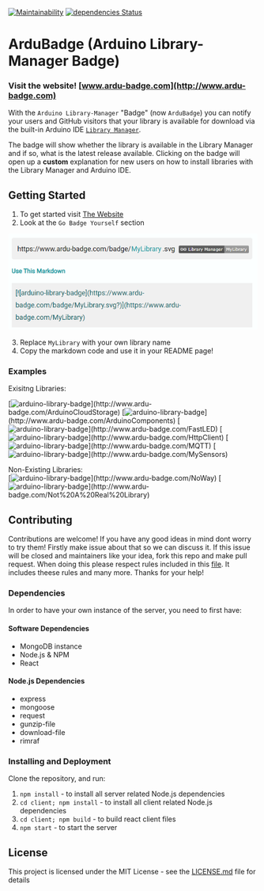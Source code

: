 [![Maintainability](https://api.codeclimate.com/v1/badges/9dfc74cb3e65fb4dcd84/maintainability)](https://codeclimate.com/github/gilmaimon/Arduino-Library-Manager-Badge/maintainability) [![dependencies Status](https://david-dm.org/gilmaimon/Arduino-Library-Manager-Badge/status.svg)](https://david-dm.org/gilmaimon/Arduino-Library-Manager-Badge)

# ArduBadge (Arduino Library-Manager Badge)
### Visit the website! [www.ardu-badge.com](http://www.ardu-badge.com)

With the `Arduino Library-Manager` "Badge" (now `ArduBadge`) you can notify your users and GitHub visitors that your library is available for download via the built-in Arduino IDE [`Library Manager`](https://www.arduino.cc/en/guide/libraries).

The badge will show whether the library is available in the Library Manager and if so, what is the latest release available. Clicking on the badge will open up a **custom** explanation for new users on how to install libraries with the Library Manager and Arduino IDE.

## Getting Started
1. To get started visit [The Website](http://www.ardu-badge.com)
2. Look at the `Go Badge Yourself` section
<center><img src="go_badge_yourself_section.png"></center>

3. Replace `MyLibrary` with your own library name
4. Copy the markdown code and use it in your README page! 

### Examples
Exisitng Libraries:  

[![arduino-library-badge](http://www.ardu-badge.com/badge/ArduinoCloudStorage.svg?)](http://www.ardu-badge.com/ArduinoCloudStorage)
[![arduino-library-badge](http://www.ardu-badge.com/badge/ArduinoComponents.svg?)](http://www.ardu-badge.com/ArduinoComponents)
[![arduino-library-badge](http://www.ardu-badge.com/badge/FastLED.svg?)](http://www.ardu-badge.com/FastLED)
[![arduino-library-badge](http://www.ardu-badge.com/badge/HttpClient.svg?)](http://www.ardu-badge.com/HttpClient)
[![arduino-library-badge](http://www.ardu-badge.com/badge/MQTT.svg?)](http://www.ardu-badge.com/MQTT)
[![arduino-library-badge](http://www.ardu-badge.com/badge/MySensors.svg?)](http://www.ardu-badge.com/MySensors)

Non-Existing Libraries:  
[![arduino-library-badge](http://www.ardu-badge.com/badge/NoWay.svg?)](http://www.ardu-badge.com/NoWay)
[![arduino-library-badge](http://www.ardu-badge.com/badge/Not%20A%20Real%20Library.svg?)](http://www.ardu-badge.com/Not%20A%20Real%20Library)



## Contributing
Contributions are welcome! If you have any good ideas in mind dont worry to try them!
Firstly make issue about that so we can discuss it. If this issue will be closed and maintainers
like your idea, fork this repo and make pull request. When doing this please respect rules
included in this [file](CODE_OF_CONDUCT.md). It includes theese rules and many more.
Thanks for your help!

### Dependencies
In order to have your own instance of the server, you need to first have:
#### Software Dependencies
- MongoDB instance
- Node.js & NPM
- React

#### Node.js Dependencies
- express
- mongoose
- request
- gunzip-file
- download-file
- rimraf
### Installing and Deployment
Clone the repository, and run:
1. ```npm install``` - to install all server related Node.js dependencies
1. ```cd client; npm install``` - to install all client related Node.js dependencies
2. ```cd client; npm build``` - to build react client files
3. ```npm start``` - to start the server

## License
This project is licensed under the MIT License - see the [LICENSE.md](LICENSE) file for details
